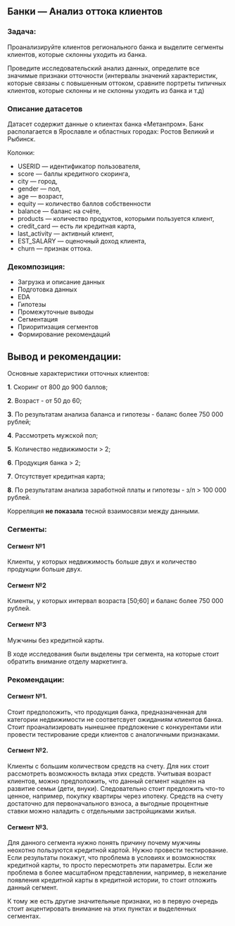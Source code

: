 ## Банки — Анализ оттока клиентов

### Задача:
Проанализируйте клиентов регионального банка и выделите сегменты клиентов, которые склонны уходить из банка. 

Проведите исследовательский анализ данных, определите все значимые признаки отточности (интервалы значений характеристик, которые связаны с повышенным оттоком, сравните портреты типичных клиентов, которые склонны и не склонны уходить из банка и т.д)

### Описание датасетов

Датасет содержит данные о клиентах банка «Метанпром». Банк располагается в Ярославле и областных городах: Ростов Великий и Рыбинск.

Колонки:

- USERID — идентификатор пользователя,
- score — баллы кредитного скоринга,
- city — город,
- gender — пол,
- age — возраст,
- equity — количество баллов собственности
- balance — баланс на счёте,
- products — количество продуктов, которыми пользуется клиент,
- credit_card — есть ли кредитная карта,
- last_activity — активный клиент,
- EST_SALARY — оценочный доход клиента,
- сhurn — признак оттока.

### Декомпозиция:

- Загрузка и описание данных
- Подготовка данных
- EDA
- Гипотезы
- Промежуточные выводы
- Сегментация
- Приоритизация сегментов
- Формирование рекомендаций

## Вывод и рекомендации:

Основные характеристики отточных клиентов: 

**1**. Скоринг от 800 до 900 баллов;

**2**. Возраст - от 50 до  60;

**3**. По результатам анализа баланса и гипотезы - баланс более 750 000 рублей;

**4**. Рассмотреть мужской пол;

**5**. Количество недвижимости > 2;

**6**. Продукция банка > 2;

**7**. Отсутствует кредитная карта;

**8**. По результатам анализа заработной платы и гипотезы - з/п > 100 000 рублей.

Корреляция **не показала** тесной взаимосвязи между данными.

### Сегменты:

#### Сегмент №1

Клиенты, у которых недвижимость больше двух и количество продукции больше двух.

#### Сегмент №2

Клиенты, у которых интервал возраста [50;60] и баланс более 750 000 рублей.

#### Сегмент №3

Мужчины без кредитной карты.

В ходе исследования были выделены три сегмента, на которые стоит обратить внимание отделу маркетинга.

### Рекомендации:

#### Сегмент №1. 
Стоит предположить, что продукция банка, предназначенная для категории недвижимости не соответсвует ожиданиям клиентов банка. Стоит проанализировать нынешнее предложение с конкурентами или провести тестирование среди клиентов с аналогичными признаками.

#### Сегмент №2. 
Клиенты с большим количеством средств на счету. Для них стоит рассмотреть возможность вклада этих средств. Учитывая возраст клиентов, можно предположить, что данный сегмент нацелен на развитие семьи (дети, внуки). Следовательно стоит предложить что-то ценное, например, покупку квартиры через ипотеку. Средств на счету достаточно для первоначального взноса, а выгодные процентные ставки можно наладить с отдельными застройщиками жилья.

#### Сегмент №3. 
Для данного сегмента нужно понять причину почему мужчины неохотно пользуются кредитной картой. Нужно провести тестирование. Если результаты покажут, что проблема в условиях и возможностях кредитной карты, то просто пересмотреть эти параметры. Если же проблема в более масштабном представлении, например, в нежелание появления кредитной карты в кредитной истории, то стоит отложить данный сегмент.

К тому же есть другие значительные признаки, но в первую очередь стоит акцентировать внимание на этих пунктах и выделенных сегментах.
